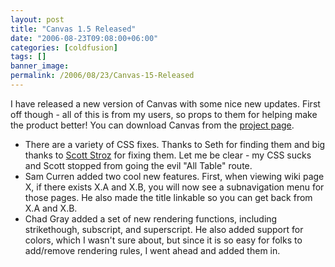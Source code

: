 ```yaml
---
layout: post
title: "Canvas 1.5 Released"
date: "2006-08-23T09:08:00+06:00"
categories: [coldfusion]
tags: []
banner_image: 
permalink: /2006/08/23/Canvas-15-Released
---
```


I have released a new version of Canvas with some nice new updates. First off though - all of this is from my users, so props to them for helping make the product better! You can download Canvas from the <a href="http://ray.camdenfamily.com/projects/canvas">project page</a>. 

<ul>
<li>There are a variety of CSS fixes. Thanks to Seth for finding them and big thanks to <a href="http://www.boyzoid.com">Scott Stroz</a> for fixing them. Let me be clear - my CSS sucks and Scott stopped from going the evil "All Table" route. 
<li>Sam Curren added two cool new features. First, when viewing wiki page X, if there exists X.A and X.B, you will now see a subnavigation menu for those pages. He also made the title linkable so you can get back from X.A and X.B. 
<li>Chad Gray added a set of new rendering functions, including strikethough, subscript, and superscript. He also added support for colors, which I wasn't sure about, but since it is so easy for folks to add/remove rendering rules, I went ahead and added them in. 
</ul>